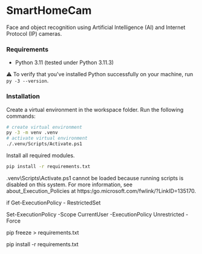 # SmartHomeCam

Face and object recognition using Artificial Intelligence (AI) and Internet Protocol (IP) cameras.

### Requirements

* Python 3.11 (tested under Python 3.11.3)

:warning: To verify that you've installed Python successfully on your machine, run `py -3 --version`.

### Installation

Create a virtual environment in the workspace folder.
Run the following commands:

```sh
# create virtual environment 
py -3 -m venv .venv
# activate virtual environment 
./.venv/Scripts/Activate.ps1
```

Install all required modules.

```sh
pip install -r requirements.txt
```



\.venv\Scripts\Activate.ps1 cannot be loaded because running scripts is disabled on this system. For more information, see about_Execution_Policies at 
https:/go.microsoft.com/fwlink/?LinkID=135170.

if Get-ExecutionPolicy - RestrictedSet

Set-ExecutionPolicy -Scope CurrentUser -ExecutionPolicy Unrestricted -Force



pip freeze > requirements.txt

pip install -r requirements.txt